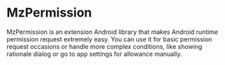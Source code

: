 # MzPermission
MzPermission is an extension Android library that makes Android runtime permission request extremely easy. You can use it for basic permission request occasions or handle more complex conditions, like showing rationale dialog or go to app settings for allowance manually.
